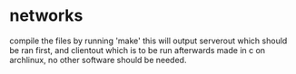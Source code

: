 # networks
compile the files by running 'make'
this will output serverout which should be ran first, and clientout which is to be run afterwards
made in c on archlinux, no other software should be needed.
